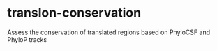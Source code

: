 # translon-conservation
Assess the conservation of translated regions based on PhyloCSF and PhyloP tracks
